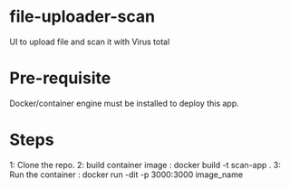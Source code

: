 # file-uploader-scan
UI to upload file and scan it with Virus total

# Pre-requisite
Docker/container engine must be installed to deploy this app.
# Steps
1: Clone the repo.
2: build container image :
   docker build -t scan-app .
3: Run the container :
   docker run -dit -p 3000:3000 image_name
